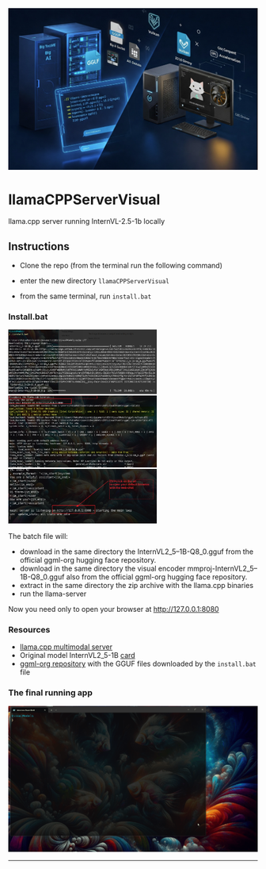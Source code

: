 <img src='https://github.com/fabiomatricardi/llamaCPPServerVisual/raw/main/headerimage000.png' width=600>

# llamaCPPServerVisual
llama.cpp server running InternVL-2.5-1b locally


## Instructions
- Clone the repo (from the terminal run the following command)

- enter the new directory `llamaCPPServerVisual`
- from the same terminal, run `install.bat` 






### Install.bat
<img src='https://github.com/fabiomatricardi/llamaCPPServerVisual/raw/main/auto001.png' width=300> <img src='https://github.com/fabiomatricardi/llamaCPPServerVisual/raw/main/auto002.png' width=300> <img src='https://github.com/fabiomatricardi/llamaCPPServerVisual/raw/main/auto003.png' width=300>

The batch file will:
- download in the same directory the InternVL2_5–1B-Q8_0.gguf from the official ggml-org hugging face repository.
- download in the same directory the visual encoder mmproj-InternVL2_5–1B-Q8_0.gguf also from the official ggml-org hugging face repository.
- extract in the same directory the zip archive with the llama.cpp binaries
- run the llama-server

Now you need only to open your browser at http://127.0.0.1:8080

### Resources
- [llama.cpp multimodal server](https://github.com/ggml-org/llama.cpp/blob/master/docs/multimodal.md)
- Original model InternVL2_5-1B [card](https://huggingface.co/OpenGVLab/InternVL2_5-1B)
- [ggml-org repository](https://huggingface.co/ggml-org/InternVL2_5-1B-GGUF) with the GGUF files downloaded by the `install.bat` file


### The final running app
<img src='https://github.com/fabiomatricardi/llamaCPPServerVisual/raw/main/InternVL-llamaserver001.gif' width=800>


---

